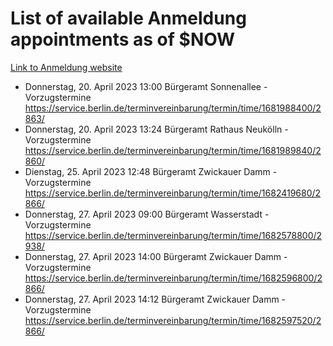 # List of available Anmeldung appointments as of $NOW
[Link to Anmeldung website](https://service.berlin.de/terminvereinbarung/termin/tag.php?termin=1&anliegen[]=120686&dienstleisterlist=122210,122217,327316,122219,327312,122227,327314,122231,327346,122243,327348,122254,122252,329742,122260,329745,122262,329748,122271,327278,122273,327274,122277,327276,330436,122280,327294,122282,327290,122284,327292,122291,327270,122285,327266,122286,327264,122296,327268,150230,329760,122297,327286,122294,327284,122312,329763,122314,329775,122304,327330,122311,327334,122309,327332,317869,122281,327352,122279,329772,122283,122276,327324,122274,327326,122267,329766,122246,327318,122251,327320,122257,327322,122208,327298,122226,327300&herkunft=http%3A%2F%2Fservice.berlin.de%2Fdienstleistung%2F120686%2F)
- Donnerstag, 20. April 2023 13:00 Bürgeramt Sonnenallee - Vorzugstermine https://service.berlin.de/terminvereinbarung/termin/time/1681988400/2863/
- Donnerstag, 20. April 2023 13:24 Bürgeramt Rathaus Neukölln - Vorzugstermine https://service.berlin.de/terminvereinbarung/termin/time/1681989840/2860/
- Dienstag, 25. April 2023 12:48 Bürgeramt Zwickauer Damm - Vorzugstermine https://service.berlin.de/terminvereinbarung/termin/time/1682419680/2866/
- Donnerstag, 27. April 2023 09:00 Bürgeramt Wasserstadt - Vorzugstermine https://service.berlin.de/terminvereinbarung/termin/time/1682578800/2938/
- Donnerstag, 27. April 2023 14:00 Bürgeramt Zwickauer Damm - Vorzugstermine https://service.berlin.de/terminvereinbarung/termin/time/1682596800/2866/
- Donnerstag, 27. April 2023 14:12 Bürgeramt Zwickauer Damm - Vorzugstermine https://service.berlin.de/terminvereinbarung/termin/time/1682597520/2866/
